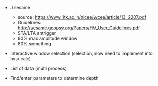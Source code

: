 - J sesame
    - source: https://www.iitk.ac.in/nicee/wcee/article/13_2207.pdf
    - Guidelines: http://sesame.geopsy.org/Papers/HV_User_Guidelines.pdf
    - STA/LTA antrigger
    - 90% max amplitude window
    - 80% something

- Interactive window selection (selection, now need to implement into hvsr calc)

- List of data (multi process)

- Find/enter parameters to determine depth